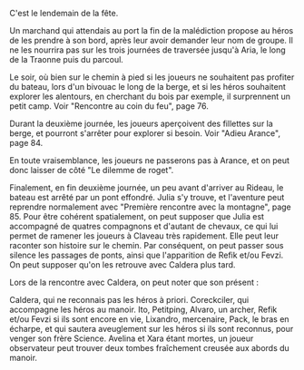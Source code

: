 C'est le lendemain de la fête.

Un marchand qui attendais au port la fin de la malédiction propose au héros de les prendre à son bord, après leur avoir demander leur nom de groupe.
Il ne les nourrira pas sur les trois journées de traversée jusqu'à Aria, le long de la Traonne puis du parcoul.

Le soir, où bien sur le chemin à pied si les joueurs ne souhaitent pas profiter du bateau, lors d'un bivouac le long de la berge, et si les héros souhaitent explorer les alentours, en cherchant du bois par exemple, il surprennent un petit camp. Voir "Rencontre au coin du feu", page 76.

Durant la deuxième journée, les joueurs aperçoivent des fillettes sur la berge, et pourront s'arrêter pour explorer si besoin. Voir "Adieu Arance", page 84.

En toute vraisemblance, les joueurs ne passerons pas à Arance, et on peut donc laisser de côté "Le dilemme de roget".

Finalement, en fin deuxième journée, un peu avant d'arriver au Rideau, le bateau est arrêté par un pont effondré. Julia s'y trouve, et l'aventure peut reprendre normalement avec "Première rencontre avec la montagne", page 85.
Pour être cohérent spatialement, on peut supposer que Julia est accompagné de quatres compagnons et d'autant de chevaux, ce qui lui permet de ramener les joueurs à Claveau très rapidement. Elle peut leur raconter son histoire sur le chemin. Par conséquent, on peut passer sous silence les passages de ponts, ainsi que l'apparition de Refik et/ou Fevzi. On peut supposer qu'on les retrouve avec Caldera plus tard.

Lors de la rencontre avec Caldera, on peut noter que son présent :

Caldera, qui ne reconnais pas les héros à priori.
Coreckciler, qui accompagne les héros au manoir.
Ito, Petitping,
Alvaro, un archer,
Refik et/ou Fevzi si ils sont encore en vie,
Lixandro, mercenaire,
Pack, le bras en écharpe, et qui sautera aveuglement sur les héros si ils sont reconnus, pour venger son frère Science.
Avelina et Xara étant mortes, un joueur observateur peut trouver deux tombes fraîchement creusée aux abords du manoir.


